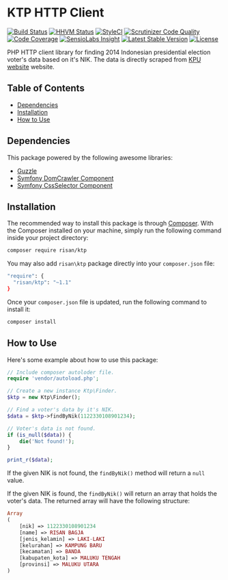 # KTP HTTP Client

[![Build Status](https://travis-ci.org/risan/ktp.svg?branch=master)](https://travis-ci.org/risan/ktp)
[![HHVM Status](http://hhvm.h4cc.de/badge/risan/ktp.svg?style=flat)](http://hhvm.h4cc.de/package/risan/ktp)
[![StyleCI](https://styleci.io/repos/53063075/shield?style=flat)](https://styleci.io/repos/53063075)
[![Scrutinizer Code Quality](https://scrutinizer-ci.com/g/risan/ktp/badges/quality-score.png?b=master)](https://scrutinizer-ci.com/g/risan/ktp/?branch=master)
[![Code Coverage](https://scrutinizer-ci.com/g/risan/ktp/badges/coverage.png?b=master)](https://scrutinizer-ci.com/g/risan/ktp/?branch=master)
[![SensioLabs Insight](https://img.shields.io/sensiolabs/i/a554870b-5b0a-46d9-80fc-bd7698fdd034.svg)](https://insight.sensiolabs.com/projects/a554870b-5b0a-46d9-80fc-bd7698fdd034)
[![Latest Stable Version](https://poser.pugx.org/risan/ktp/v/stable)](https://packagist.org/packages/risan/ktp)
[![License](https://poser.pugx.org/risan/ktp/license)](https://packagist.org/packages/risan/ktp)

PHP HTTP client library for finding 2014 Indonesian presidential election voter's data based on it's NIK. The data is directly scraped from [KPU website](https://data.kpu.go.id/ss8.php) website.

## Table of Contents

* [Dependencies](#dependencies)
* [Installation](#installation)
* [How to Use](#how-to-use)

## Dependencies

This package powered by the following awesome libraries:

* [Guzzle](https://github.com/guzzle/guzzle)
* [Symfony DomCrawler Component](https://github.com/symfony/dom-crawler)
* [Symfony CssSelector Component](https://github.com/symfony/css-selector)

## Installation

The recommended way to install this package is through [Composer](https://getcomposer.org/). With the Composer installed on your machine, simply run the following command inside your project directory:

```bash
composer require risan/ktp
```

You may also add `risan\ktp` package directly into your `composer.json` file:

```bash
"require": {
  "risan/ktp": "~1.1"
}
```

Once your `composer.json` file is updated, run the following command to install it:

```bash
composer install
```

## How to Use

Here's some example about how to use this package:

```php
// Include composer autoloder file.
require 'vendor/autoload.php';

// Create a new instance Ktp\Finder.
$ktp = new Ktp\Finder();

// Find a voter's data by it's NIK.
$data = $ktp->findByNik(1122330108901234);

// Voter's data is not found.
if (is_null($data)) {
    die('Not found!');
}

print_r($data);
```

If the given NIK is not found, the `findByNik()` method will return a `null` value.

If the given NIK is found, the `findByNik()` will return an array that holds the voter's data. The returned array will have the following structure:

```php
Array
(
    [nik] => 1122330108901234
    [name] => RISAN BAGJA
    [jenis_kelamin] => LAKI-LAKI
    [kelurahan] => KAMPUNG BARU
    [kecamatan] => BANDA
    [kabupaten_kota] => MALUKU TENGAH
    [provinsi] => MALUKU UTARA
)
```




